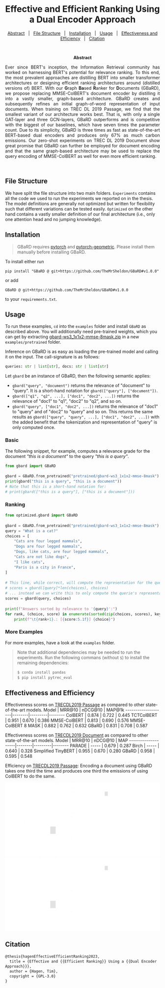 <h1 align="center">
	Effective and Efficient Ranking Using a Dual Encoder Approach
</h1>

<p align="center">
  <a href="#abstract">Abstract</a> &nbsp; | &nbsp;
  <a href="#file-structure">File Structure</a> &nbsp; | &nbsp;
  <a href="#installation">Installation</a> &nbsp; | &nbsp;
  <a href="#usage">Usage</a> &nbsp; | &nbsp;
  <a href="#effectiveness-and-efficiency">Effectiveness and Efficiency</a> &nbsp; | &nbsp;
  <a href="#citation">Citation</a>
</p>

<br/>
<p align="center" id="abstract">
	<b>Abstract</b>
</p>
<center>
	<p align="justify" style="max-width: 20cm;">
		Ever since BERT's inception, the Information Retrieval community has worked on harnessing BERT's potential for
		relevance ranking. To this end, the most prevalent approaches are distilling BERT into smaller transformer
		architectures or designing efficient ranking architectures around (distilled versions of) BERT. With our
		<b>G</b>raph <b>Ba</b>sed <b>R</b>anker for <b>D</b>ocuments (GBaRD), we propose replacing MMSE-ColBERT's
		document encoder by distilling it into a vastly smaller, graph-based architecture. GBaRD creates and
		subsequently refines an initial graph-of-word representation of input documents. When training on TREC DL 2019
		Passage, we find that the smallest variant of our architecture works best. That is, with only a single GAT-layer
		and three GCN-layers, GBaRD outperforms and is competitive with the biggest of our baselines, which have seven
		times the parameter count. Due to its simplicity, GBaRD is three times as fast as state-of-the-art BERT-based
		dual encoders and produces only 67% as much carbon emissions. Our zero-shot experiments on TREC DL 2019 Document
		show great promise that GBaRD can further be employed for document encoding and that the same graph-based
		architecture may be used to replace the query encoding of MMSE-ColBERT as well for even more efficient ranking.
	</p>
</center>
<br/>


## File Structure
We have split the file structure into two main folders. `Experiments` contains all the code we used to run the
experiments we reported on in the thesis. The model definitions are generally not optimized but written for flexibility
such that different variations can be tested easily. `Optimized` on the other hand contains a vastly smaller definition
of our final architecture (i.e., only one attention head and no jumping knowledge).

## Installation

> GBaRD requires [pytorch](https://pytorch.org/) and
> [pytorch-geometric](https://pytorch-geometric.readthedocs.io/en/latest/notes/installation.html). Please install them
> manually before installing GBaRD.

To install either run

```
pip install "GBaRD @ git+https://github.com/TheMrSheldon/GBaRD#v1.0.0"
```
or add

```
GBaRD @ git+https://github.com/TheMrSheldon/GBaRD#v1.0.0
```
to your `requirements.txt`.

## Usage
To run these examples, `cd` into the `examples` folder and install `GBaRD` as described above. You will additionally
need pre-trained weights, which you can get by extracting [gbard-ws3_1x1x2-mmse-8mask.zip](https://github.com/TheMrSheldon/GBaRD/releases/download/v1.0.0/gbard-ws3_1x1x2-mmse-8mask.zip)
in a new `examples/pretrained` folder.

Inference on GBaRD is as easy as loading the pre-trained model and calling it on the input. The call-signature is as follows:
```python
queries: str | list[str], docs: str | list[str]
```
Let `gbard` be an instance of GBaRD, then the following semantic applies:
 - `gbard("query", "document")` returns the relevance of "document" to "query". It is a short-hand notation for `gbard(["query"], ["document"])`.
 - `gbard(["q1", "q2", ...], ["doc1", "doc2", ...])` returns the relevance of "doc1" to "q1", "doc2" to "q2", and so on.
 - `gbard("query", ["doc1", "doc2", ...])` returns the relevance of "doc1" to "query" and of "doc2" to "query" and so on. This returns the same results as `gbard(["query", "query", ...], ["doc1", "doc2", ...])` with the added benefit that the tokenization and representation of "query" is only computed once.

### Basic
The following snippet, for example, computes a relevance grade for the document *"this is a document"* to the query
*"this is a query"*.

```python
from gbard import GBaRD

gbard = GBaRD.from_pretrained("pretrained/gbard-ws3_1x1x2-mmse-8mask")
print(gbard("this is a query", "this is a document"))
# Note that this is a short-hand notation for:
# print(gbard(["this is a query"], ["this is a document"]))
```

### Ranking
```python
from optimized.gbard import GBaRD

gbard = GBaRD.from_pretrained("pretrained/gbard-ws3_1x1x2-mmse-8mask")
query = "What is a cat?"
choices = [
    "Cats are four legged mammals",
    "Dogs are four legged mammals",
    "Dogs, like cats, are four legged mammals",
    "Cats are not like dogs",
    "I like cats",
    "Paris is a city in France",
]

# This line, while correct, will compute the representation for the query multiple times...
# scores = gbard([query]*len(choices), choices)
# ... instead we can write this to only compute the querie's representation once
scores = gbard(query, choices)

print(f"Answers sorted by relevance to '{query}':")
for rank, (choice, score) in enumerate(sorted(zip(choices, scores), key=lambda x: x[1], reverse=True)):
    print(f"\t{rank+1}.: [{score:5.1f}] {choice}")
```

### More Examples
For more examples, have a look at the `examples` folder.

> Note that additional dependencies may be needed to run the experiments.
> Run the following commans (without `$`) to install the remaining dependencies:
> ```sh
> $ conda install pandas
> $ pip install pytrec_eval
> ```

## Effectiveness and Efficiency

Effectiveness scores on
[TRECDL2019 Passage](https://microsoft.github.io/msmarco/TREC-Deep-Learning-2019.html#passage-ranking-dataset) as
compared to other state-of-the-art models.
Model               | MRR@10 | nDCG@10 | MAP@1k
--------------------|--------|---------|--------
ColBERT             |  0.874 |   0.722 |  0.445
TCTColBERT          |  0.951 |   0.670 |  0.386
MMSE-ColBERT        |  0.813 |   0.690 |  0.576
MMSE-ColBERT 8 MASK |  0.882 |   0.762 |  0.632
GBaRD               |  0.831 |   0.708 |  0.587

Effectiveness scores on
[TRECDL2019 Document](https://microsoft.github.io/msmarco/TREC-Deep-Learning-2019.html#document-ranking-dataset) as
compared to other state-of-the-art models.
Model               | MRR@10 | nDCG@10 |   MAP
--------------------|--------|---------|--------
PARADE              |  ----- |   0.679 | 0.287
Birch               |  ----- |   0.640 | 0.328
Simplified TinyBERT |  0.955 |   0.670 | 0.280
GBaRD               |  0.958 |   0.595 | 0.548

Efficiency on [TRECDL2019 Passage](https://microsoft.github.io/msmarco/TREC-Deep-Learning-2019.html#passage-ranking-dataset):
Encoding a document using GBaRD takes one third the time and produces one third the emissions of using ColBERT to do the same.

<p align="center">
    <img src="images/efficiency_dark.svg#gh-dark-mode-only">
    <img src="images/efficiency_dark.svg#gh-light-mode-only">
</p>


## Citation
```
@thesis{hagenEffectiveEfficientRanking2023,
  title = {Effective and {{Efficient Ranking}} Using a {{Dual Encoder Approach}}},
  author = {Hagen, Tim},
  copyright = {GPL-3.0}
}
```